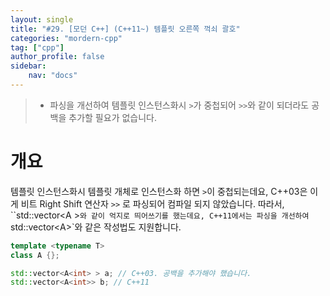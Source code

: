 ```yaml
---
layout: single
title: "#29. [모던 C++] (C++11~) 템플릿 오른쪽 꺽쇠 괄호"
categories: "mordern-cpp"
tag: ["cpp"]
author_profile: false
sidebar: 
    nav: "docs"
---
```


> * 파싱을 개선하여 템플릿 인스턴스화시 `>`가 중첩되어 `>>`와 같이 되더라도 공백을 추가할 필요가 없습니다.

# 개요

템플릿 인스턴스화시 템플릿 개체로 인스턴스화 하면 `>`이 중첩되는데요, C++03은 이게 비트 Right Shift 연산자 `>>` 로 파싱되어 컴파일 되지 않았습니다. 따라서, ``std::vector<A<int> >`와 같이 억지로 띄어쓰기를 했는데요, C++11에서는 파싱을 개선하여 `std::vector<A<int>>`와 같은 작성법도 지원합니다.

```cpp
template <typename T>
class A {};

std::vector<A<int> > a; // C++03. 공백을 추가해야 했습니다.
std::vector<A<int>> b; // C++11
```